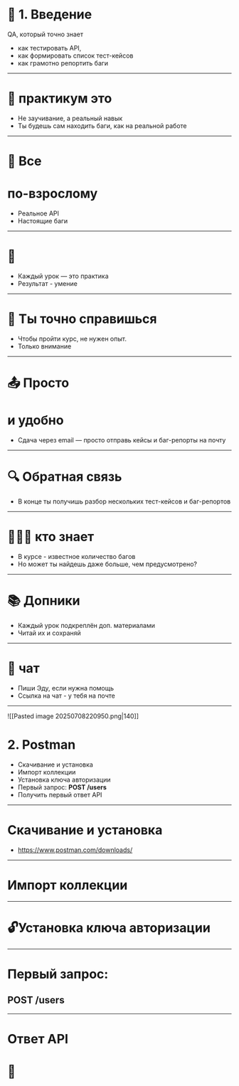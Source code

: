 # 📌 1. Введение
QA, который точно знает
+ как тестировать API,
+ как формировать список тест-кейсов
+ как грамотно репортить баги
---
# 🧠 практикум это
+ Не заучивание, а реальный навык
+ Ты будешь сам находить баги, как на реальной работе
---
# 🐞 Все
# по-взрослому
+ Реальное API
+ Настоящие баги
---
# 💪 
+ Каждый урок — это практика
+ Результат - умение
---
# 🚀 Ты точно справишься
+ Чтобы пройти курс, не нужен опыт.
+ Только внимание
---
# 📤 Просто
# и удобно
+ Сдача через email — просто отправь кейсы и баг-репорты на почту
---
# 🔍 Обратная связь
+ В конце ты получишь разбор нескольких тест-кейсов и баг-репортов
---
# 🕵🏼‍♂️ кто знает
+ В курсе - известное количество багов
+ Но может ты найдешь даже больше, чем предусмотрено?
---
# 📚 Допники
+ Каждый урок подкреплён доп. материалами
+ Читай их и сохраняй
---
# 💬 чат
+ Пиши Эду, если нужна помощь
+ Ссылка на чат - у тебя на почте

---
![[Pasted image 20250708220950.png|140]]
# 2. Postman
+ Скачивание и установка
+ Импорт коллекции
+ Установка ключа авторизации
+ Первый запрос: **POST /users**
+ Получить первый ответ API
---
# Скачивание и установка
+ https://www.postman.com/downloads/
---
# Импорт коллекции
---
# 🔓Установка ключа авторизации
---
# Первый запрос:
## **POST /users**
---
# Ответ API
# 🥳